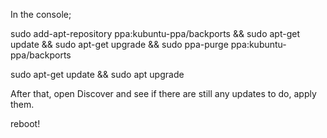 In the console;

sudo add-apt-repository ppa:kubuntu-ppa/backports && sudo apt-get update && sudo apt-get upgrade && sudo ppa-purge ppa:kubuntu-ppa/backports

sudo apt-get update && sudo apt upgrade

After that, open Discover and see if there are still any updates to do, apply them.

reboot!
